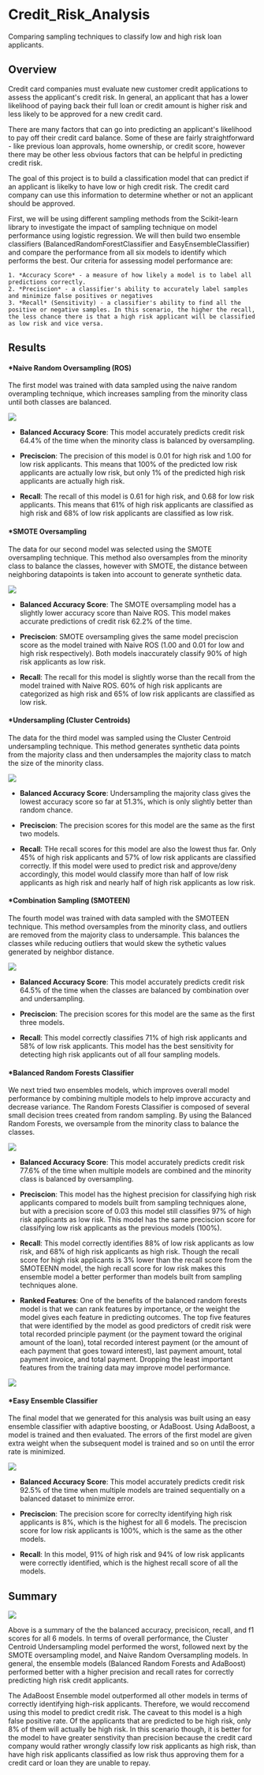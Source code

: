 # Credit_Risk_Analysis
Comparing sampling techniques to classify low and high risk loan applicants.

## Overview
Credit card companies must evaluate new customer credit applications to assess the applicant's credit risk. In general, an applicant that has a lower likelihood of paying back their full loan or credit amount is higher risk and less likely to be approved for a new credit card. 

There are many factors that can go into predicting an applicant's likelihood to pay off their credit card balance. Some of these are fairly straightforward - like previous loan approvals, home ownership, or credit score, however there may be other less obvious factors that can be helpful in predicting credit risk. 

The goal of this project is to build a classification model that can predict if an applicant is likelky to have low or high credit risk. The credit card company can use this information to determine whether or not an applicant should be approved. 

First, we will be using different sampling methods from the Scikit-learn library to investigate the impact of sampling technique on model performance using logistic regression. We will then build two ensemble classifiers (BalancedRandomForestClassifier and EasyEnsembleClassifier) and compare the performance from all six models to identify which performs the best. Our criteria for assessing model performance are:

    1. *Accuracy Score* - a measure of how likely a model is to label all predictions correctly.
    2. *Preciscion* - a classifier's ability to accurately label samples and minimize false positives or negatives
    3. *Recall* (Sensitivity) - a classifier's ability to find all the positive or negative samples. In this scenario, the higher the recall, the less chance there is that a high risk applicant will be classified as low risk and vice versa.


## Results

#### *Naive Random Oversampling (ROS)
The first model was trained with data sampled using the naive random overampling technique, which increases sampling from the minority class until both classes are balanced.

![]("images/naive_ros.png")

* **Balanced Accuracy Score**: This model accurately predicts credit risk 64.4% of the time when the minority class is balanced by oversampling.

* **Preciscion**: The precision of this model is 0.01 for high risk and 1.00 for low risk applicants. This means that 100% of the predicted low risk applicants are actually low risk, but only 1% of the predicted high risk applicants are actually high risk. 

* **Recall**: The recall of this model is 0.61 for high risk, and 0.68 for low risk applicants. This means that 61% of high risk applicants are classified as high risk and 68% of low risk applicants are classified as low risk.


#### *SMOTE Oversampling
The data for our second model was selected using the SMOTE oversampling technique. This method also oversamples from the minority class to balance the classes, however with SMOTE, the distance between neighboring datapoints is taken into account to generate synthetic data.

![]("images/smote.png")

* **Balanced Accuracy Score**: The SMOTE oversampling model has a slightly lower accuracy score than Naive ROS. This model makes accurate predictions of credit risk 62.2% of the time.

* **Preciscion**: SMOTE oversampling gives the same model preciscion score as the model trained with Naive ROS (1.00 and 0.01 for low and high risk respectively). Both models inaccurately classify 90% of high risk applicants as low risk.

* **Recall**: The recall for this model is slightly worse than the recall from the model trained with Naive ROS. 60% of high risk applicants are categorized as high risk and 65% of low risk applicants are classified as low risk.

#### *Undersampling (Cluster Centroids)
The data for the third model was sampled using the Cluster Centroid undersampling technique. This method generates synthetic data points from the majority class and then undersamples the majority class to match the size of the minority class. 

![]("images/undersampling.png")

* **Balanced Accuracy Score**: Undersampling the majority class gives the lowest accuracy score so far at 51.3%, which is only slightly better than random chance.

* **Preciscion**: The precision scores for this model are the same as the first two models.

* **Recall**: THe recall scores for this model are also the lowest thus far. Only 45% of high risk applicants and 57% of low risk applicants are classified correctly. If this model were used to predict risk and approve/deny accordingly, this model would classify more than half of low risk applicants as high risk and nearly half of high risk applicants as low risk.

#### *Combination Sampling (SMOTEEN)
The fourth model was trained with data sampled with the SMOTEEN technique. This method oversamples from the minority class, and outliers are removed from the majority class to undersample. This balances the classes while reducing outliers that would skew the sythetic values generated by neighbor distance.

![]("images/smoteenn.png")

* **Balanced Accuracy Score**: This model accurately predicts credit risk 64.5% of the time when the classes are balanced by combination over and undersampling.

* **Preciscion**: The precision scores for this model are the same as the first three models.

* **Recall**: This model correctly classifies 71% of high risk applicants and 58% of low risk applicants. This model has the best sensitivity for detecting high risk applicants out of all four sampling models. 


#### *Balanced Random Forests Classifier
We next tried two ensembles models, which improves overall model performance by combining multiple models to help improve accuracty and decrease variance. The Random Forests Classifier is composed of several small decision trees created from random sampling. By using the Balanced Random Forests, we oversample from the minority class to balance the classes.

![]("images/brf.png")

* **Balanced Accuracy Score**: This model accurately predicts credit risk 77.6% of the time when multiple models are combined and the minority class is balanced by oversampling.

* **Preciscion**: This model has the highest precision for classifying high risk applicants compared to models built from sampling techniques alone, but with a precision score of 0.03 this model still classifies 97% of high risk applicants as low risk. This model has the same preciscion score for classifying low risk applicants as the previous models (100%).

* **Recall**: This model correctly identifies 88% of low risk applicants as low risk, and 68% of high risk applicants as high risk. Though the recall score for high risk applicants is 3% lower than the recall score from the SMOTEENN model, the high recall score for low risk makes this ensemble model a better performer than models built from sampling techniques alone.

* **Ranked Features**: One of the benefits of the balanced random forests model is that we can rank features by importance, or the weight the model gives each feature in predicting outcomes. The top five features that were identified by the model as good predictors of credit risk were total recorded principle payment (or the payment toward the original amount of the loan), total recorded interest payment (or the amount of each payment that goes toward interest), last payment amount, total payment invoice, and total payment. Dropping the least important features from the training data may improve model performance.

![]("images/brf_features.png)

#### *Easy Ensemble Classifier
The final model that we generated for this analysis was built using an easy ensemble classifier with adaptive boosting, or AdaBoost. Using AdaBoost, a model is trained and then evaluated. The errors of the first model are given extra weight when the subsequent model is trained and so on until the error rate is minimized.  

![]("images/easy_ensemble.png")

* **Balanced Accuracy Score**: This model accurately predicts credit risk 92.5% of the time when multiple models are trained sequentially on a balanced dataset to minimize error. 

* **Preciscion**: The precision score for correclty identifying high risk applicants is 8%, which is the highest for all 6 models. The preciscion score for low risk applicants is 100%, which is the same as the other models.

* **Recall**: In this model, 91% of high risk and 94% of low risk applicants were correctly identified, which is the highest recall score of all the models. 

## Summary
![]("images/ensemble_summary.png")

Above is a summary of the the balanced accuracy, precisicon, recall, and f1 scores for all 6 models. In terms of overall performance, the Cluster Centroid Undersampling model performed the worst, followed next by the SMOTE oversampling model, and Naive Random Oversampling models. In general, the ensemble models (Balanced Random Forests and AdaBoost) performed better with a higher precision and recall rates for correctly predicting high risk credit applicants. 

The AdaBoost Ensemble model outperformed all other models in terms of correctly identifying high-risk applicants. Therefore, we would reccomend using this model to predict credit risk. The caveat to this model is a high false positive rate. Of the applicants that are predicted to be high risk, only 8% of them will actually be high risk. In this scenario though, it is better for the model to have greater senstivity than precision because the credit card company would rather wrongly classify low risk applicants as high risk, than have high risk applicants classified as low risk thus approving them for a credit card or loan they are unable to repay. 